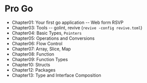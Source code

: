 # Pro Go

- Chapter01: Your first go application -- Web form RSVP
- Chapter03: Tools -- golint, revive (`revive -config revive.toml`)
- Chapter04: Basic Types, `Pointers`
- Chapter05: Operations and Conversions
- Chapter06: Flow Control
- Chapter07: Array, Slice, Map
- Chapter08: Function
- Chapter09: Function Types
- Chapter10: Structs
- Chapter12: Packages
- Chapter13: Type and Interface Composition
